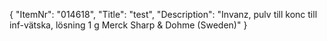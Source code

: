{
  "ItemNr": "014618",
  "Title": "test",
  "Description": "Invanz, pulv till konc till inf-vätska, lösning 1 g Merck Sharp & Dohme (Sweden)"
}